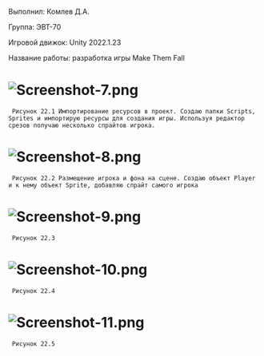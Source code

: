 Выполнил: Комлев Д.А.

Группа: ЭВТ-70

Игровой движок: Unity 2022.1.23

Название работы: разработка игры Make Them Fall

# ![Screenshot-7.png](https://i.postimg.cc/htxkJK7m/Screenshot-7.png)
     Рисунок 22.1 Импортирование ресурсов в проект. Создаю папки Scripts, Sprites и импортирую ресурсы для создания игры. Используя редактор срезов получаю несколько спрайтов игрока.

# ![Screenshot-8.png](https://i.postimg.cc/TwkF8wBz/Screenshot-8.png)
     Рисунок 22.2 Размещение игрока и фона на сцене. Создаю объект Player и к нему объект Sprite, добавляю спрайт самого игрока 
# ![Screenshot-9.png](https://i.postimg.cc/Prvccdy7/Screenshot-9.png)
     Рисунок 22.3
# ![Screenshot-10.png](https://i.postimg.cc/YCcVBTyC/Screenshot-10.png)
     Рисунок 22.4 
     
# ![Screenshot-11.png](https://i.postimg.cc/L51czS0G/Screenshot-11.png) 
     Рисунок 22.5
